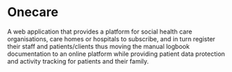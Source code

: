 # Onecare

A web application that provides a platform for social health care organisations, care homes or hospitals
to subscribe, and in turn register their staff and patients/clients thus moving the manual logbook documentation 
to an online platform while providing patient data protection and activity tracking for patients and their family.
